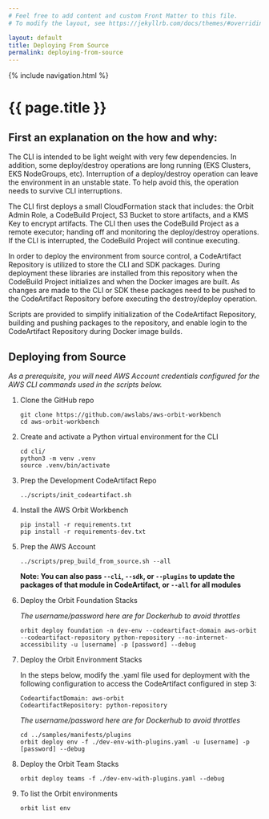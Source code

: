```yaml
---
# Feel free to add content and custom Front Matter to this file.
# To modify the layout, see https://jekyllrb.com/docs/themes/#overriding-theme-defaults

layout: default
title: Deploying From Source
permalink: deploying-from-source
---
```

{% include navigation.html %}
# {{ page.title }}
## First an explanation on the how and why:

The CLI is intended to be light weight with very few dependencies. In addition, some deploy/destroy operations are long running (EKS Clusters, EKS NodeGroups, etc). Interruption of a deploy/destroy operation can leave the environment in an unstable state. To help avoid this, the operation needs to survive CLI interruptions.

The CLI first deploys a small CloudFormation stack that includes: the Orbit Admin Role, a CodeBuild Project, S3 Bucket to store artifacts, and a KMS Key to encrypt artifacts. The CLI then uses the CodeBuild Project as a remote executor; handing off and monitoring the deploy/destroy operations. If the CLI is interrupted, the CodeBuild Project will continue executing.

In order to deploy the environment from source control, a CodeArtifact Repository is utilized to store the CLI and SDK packages. During deployment these libraries are installed from this repository when the CodeBuild Project initializes and when the Docker images are built. As changes are made to the CLI or SDK these packages need to be pushed to the CodeArtifact Repository before executing the destroy/deploy operation.

Scripts are provided to simplify initialization of the CodeArtifact Repository, building and pushing packages to the repository, and enable login to the CodeArtifact Repository during Docker image builds.


## Deploying from Source
_As a prerequisite, you will need AWS Account credentials configured for the AWS CLI commands used in the scripts below._

1. Clone the GitHub repo
   ```
   git clone https://github.com/awslabs/aws-orbit-workbench
   cd aws-orbit-workbench
   ```

2. Create and activate a Python virtual environment for the CLI
   ```
   cd cli/
   python3 -m venv .venv
   source .venv/bin/activate
   ```

3. Prep the Development CodeArtifact Repo
   ```
   ../scripts/init_codeartifact.sh
   ```

4. Install the AWS Orbit Workbench
   ```
   pip install -r requirements.txt
   pip install -r requirements-dev.txt
   ```

5. Prep the AWS Account
   ```
   ../scripts/prep_build_from_source.sh --all
   ```

   **Note: You can also pass `--cli`, `--sdk`, or `--plugins` to update the packages of that module in CodeArtifact, or `--all` for all modules**


6. Deploy the Orbit Foundation Stacks

   _The username/password here are for Dockerhub to avoid throttles_
   ```
   orbit deploy foundation -n dev-env --codeartifact-domain aws-orbit --codeartifact-repository python-repository --no-internet-accessibility -u [username] -p [password] --debug
   ```

7. Deploy the Orbit Environment Stacks

   In the steps below, modify the .yaml file used for deployment with the following configuration to access the CodeArtifact configured in step 3:
   ```
   CodeartifactDomain: aws-orbit
   CodeartifactRepository: python-repository
   ```

   _The username/password here are for Dockerhub to avoid throttles_
   ```
   cd ../samples/manifests/plugins
   orbit deploy env -f ./dev-env-with-plugins.yaml -u [username] -p [password] --debug
   ```

8. Deploy the Orbit Team Stacks

   ```
   orbit deploy teams -f ./dev-env-with-plugins.yaml --debug
   ```

9. To list the Orbit environments
   ```
   orbit list env
   ```
